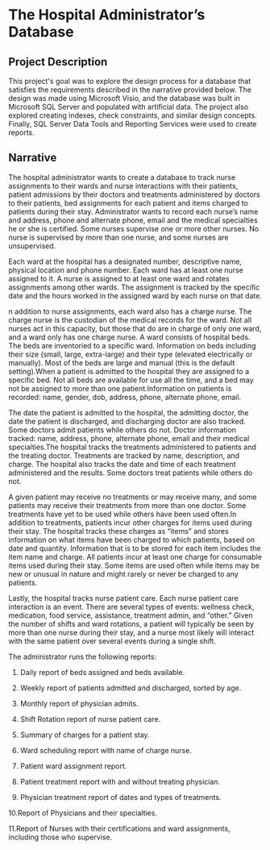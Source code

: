 # The Hospital Administrator’s Database

## Project Description

This project's goal was to  explore the design process for a database that satisfies the requirements described in the narrative provided below. The design was made using Microsoft Visio, and the database was built in Microsoft SQL Server and populated with artificial data. The project also explored creating indexes, check constraints, and similar design concepts. Finally, SQL Server Data Tools and Reporting Services were used to create reports.

## Narrative
The hospital administrator wants to create a database to track nurse assignments to their wards and nurse interactions with their patients, patient admissions by their doctors and treatments administered by doctors to their patients, bed assignments for each patient and items charged to patients during their stay.  Administrator wants to record each nurse’s name and address, phone and alternate phone, email and the medical specialties he or she is certified.  Some nurses supervise one or more other nurses.  No nurse is supervised by more than one nurse, and some nurses are unsupervised.

Each ward at the hospital has a designated number, descriptive name, physical location and phone number. Each ward has at least one nurse assigned to it.  A nurse is assigned to at least one ward and rotates assignments among other wards.  The assignment is tracked by the specific date and the hours worked in the assigned ward by each nurse on that date.

n addition to nurse assignments, each ward also has a charge nurse.  The charge nurse is the custodian of the medical records for the ward.  Not all nurses act in this capacity, but those that do are in charge of only one ward, and a ward only has one charge nurse. A ward consists of hospital beds. The beds are inventoried to a specific ward.  Information on beds including their size (small, large, extra-large) and their type (elevated electrically or manually).  Most of the beds are large and manual (this is the default setting).When a patient is admitted to the hospital they are assigned to a specific bed. Not all beds are available for use all the time, and a bed may not be assigned to more than one patient.Information on patients is recorded: name, gender, dob, address, phone, alternate phone, email.  

The date the patient is admitted to the hospital, the admitting doctor, the date the patient is discharged, and discharging doctor are also tracked.  Some doctors admit patients while others do not.  Doctor information tracked: name, address, phone, alternate phone, email and their medical specialties.The hospital tracks the treatments administered to patients and the treating doctor. Treatments are tracked by name, description, and charge. The hospital also tracks the date and time of each treatment administered and the results.  Some doctors treat patients while others do not.  

A given patient may receive no treatments or may receive many, and some patients may receive their treatments from more than one doctor.  Some treatments have yet to be used while others have been used often.In addition to treatments, patients incur other charges for items used during their stay.  The hospital tracks these charges as “items” and stores information on what items have been charged 
to which patients, based on date and quantity.  Information that is to be stored for each item includes the item name and charge.  All patients incur at least one charge for consumable items used during their stay. Some items are used often while items may be new or unusual in nature and might rarely or never be charged to any patients.

Lastly, the hospital tracks nurse patient care. Each nurse patient care interaction is an event. There are several types of events: wellness check, medication, food service, assistance, treatment admin, and “other.” Given the number of shifts and ward rotations, a patient will typically be seen by more than one nurse during their stay, and a nurse most likely will interact with the same patient over several events during a single shift.

The administrator runs the following reports:

1. Daily report of beds assigned and beds available.
2. Weekly report of patients admitted and discharged, sorted by age.
3. Monthly report of physician admits. 
4. Shift Rotation report of nurse patient care.
5. Summary of charges for a patient stay. 
6. Ward scheduling report with name of charge nurse. 
7. Patient ward assignment report. 
8. Patient treatment report with and without treating physician.

9. Physician treatment report of dates and types of treatments. 

10.Report of Physicians and their specialties.

11.Report of Nurses with their certifications and ward assignments, including those who supervise. 
